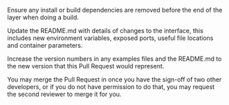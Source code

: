 Ensure any install or build dependencies are removed before the end of the layer when doing a build.

Update the README.md with details of changes to the interface, this includes new environment variables, exposed ports, useful file locations and container parameters.

Increase the version numbers in any examples files and the README.md to the new version that this Pull Request would represent.

You may merge the Pull Request in once you have the sign-off of two other developers, or if you do not have permission to do that, you may request the second reviewer to merge it for you.
